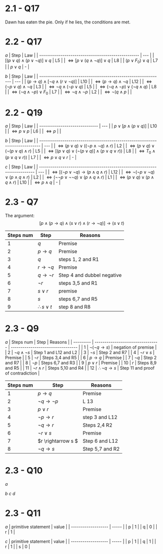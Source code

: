 # 2.1 - Q17
Dawn has eaten the pie. Only if he lies, the conditions are met.

# 2.2 - Q17
*a*
| Step                                                | Law |
| --------------------------------------------------- | --- |
| $[(p \vee q) \wedge (p \vee \neg q)] \vee q$        | L5  |
| $\Leftrightarrow [p \vee (q \wedge \neg q)] \vee q$ | L8  |
| $(p \vee F_0) \vee q$                               | L7  |
| $p \vee q$                                          | -   |

*b*
| Step                                                            | Law |
| --------------------------------------------------------------- | --- |
| $(p \rightarrow q) \wedge [\neg q \wedge (r \vee \neg q)]$      | L10 |
| $\Leftrightarrow (p \rightarrow q) \wedge \neg q$               | L12 |
| $\Leftrightarrow (\neg p \vee q) \wedge \neg q$                 | L3  |
| $\Leftrightarrow \neg q \wedge (\neg p \vee q)$                 | L5  |
| $\Leftrightarrow (\neg q \wedge \neg p) \vee (\neg q \wedge q)$ | L8  |
| $\Leftrightarrow (\neg q \wedge \neg p) \vee F_0$               | L7  |
| $\Leftrightarrow \neg q \wedge \neg p$                          | L2  |
| $\Leftrightarrow \neg(q \wedge p$                               |     |

# 2.2 - Q19
*a*
| Step                           | Law |
| ------------------------------ | --- |
| $p \vee [p \wedge (p \vee q)]$ | L10 |
| $\Leftrightarrow p \vee p$     | L6  |
| $\Leftrightarrow p$            |     |

*b*
| Step                                                                           | Law |
| ------------------------------------------------------------------------------ | --- |
| $\Leftrightarrow (p \vee q) \vee ((\neg p \wedge \neg q) \wedge r)$            | L2  |
| $\Leftrightarrow (p \vee q) \vee (\neg (p \vee q) \wedge r)$                   | L5  |
| $\Leftrightarrow [(p \vee q) \vee (\neg (p \vee q)] \wedge (p \vee q \vee r))$ | L8  |
| $\Leftrightarrow T_0 \wedge (p \vee q \vee r))$                                | L7  |
| $\Leftrightarrow p \vee q \vee r$                                              | -   |


*c*
| Step                                                                        | Law |
| --------------------------------------------------------------------------- | --- |
| $\Leftrightarrow [(\neg p \vee \neg q) \rightarrow (p \wedge q \wedge r)$   | L12 |
| $\Leftrightarrow \neg (\neg p \vee \neg q) \vee (p \wedge q \wedge r)$      | L2  |
| $\Leftrightarrow (\neg \neg p \vee \neg \neg q) \vee (p \wedge q \wedge r)$ | L1  |
| $\Leftrightarrow (p \vee q) \vee (p \wedge q \wedge r)$                     | L10 |
| $\Leftrightarrow p \wedge q$                                                | -   |




# 2.3 - Q7
The argument:
$$[p \wedge (p \rightarrow q) \wedge (s \vee r) \wedge (r \rightarrow \neg q)] \rightarrow (s \vee t)$$

| Steps num | Step                   | Reasons                    |
| --------- | ---------------------- | -------------------------- |
| 1         | $q$                    | Premise                    |
| 2         | $p \rightarrow q$      | Premise                    |
| 3         | $q$                    | steps 1, 2 and R1          |
| 4         | $r \rightarrow \neg q$ | Premise                    |
| 5         | $q \rightarrow \neg r$ | Step 4 and dubbel negative |
| 6         | $\neg r$               | steps 3,5 and R1           |
| 7         | $s \vee r$             | premise                    |
| 8         | $s$                    | steps 6,7 and R5           |
| 9         | $\therefore s \vee t$  | step 8 and R8              |


# 2.3 - Q9
*a*
| Steps num | Step                              | Reasons                            |
| --------- | --------------------------------- | ---------------------------------- |
| 1         | $\neg(\neg q \rightarrow s)$      | negation of premise                |
| 2         | $\neg q \wedge \neg s$            | Step 1 and L12 and L2              |
| 3         | $\neg s$                          | Step 2 and R7                      |
| 4         | $\neg r \vee s$                   | Premise                            |
| 5         | $\neg r$                          | Steps 3,4 and R5                   |
| 6         | $p \rightarrow q$                 | Premise                            |
| 7         | $\neg q$                          | Step 2 and R7                      |
| 8         | $\neg p$                          | Steps 6,7 and R3                   |
| 9         | $p \vee r$                        | Premise                            |
| 10        | $r$                               | Steps 8,9 and R5                   |
| 11        | $\neg r \wedge r$                 | Steps 5,10 and R4                  |
| 12        | $\therefore \neg q \rightarrow s$ | Step 11 and proof of contradiction |

| Steps num | Step                        | Reasons         |
| --------- | --------------------------- | --------------- |
| 1         | $p \rightarrow q$           | Premise         |
| 2         | $\neg q \rightarrow \neg p$ | L 13            |
| 3         | $p \vee r$                  | Premise         |
| 4         | $\neg p \rightarrow r$      | step 3 and L12  |
| 5         | $\neg q \rightarrow r$      | Steps 2,4 R2    |
| 6         | $\neg r \vee s$             | Premise         |
| 7         | $r \rightarrow s  $         | Step 6 and L12  |
| 8         | $\neg q \rightarrow s$      | Step 5,7 and R2 |



# 2.3 - Q10
*a*

*b*
*c*
*d*


# 2.3 - Q11
*a*
| primitive statement | value |
| ------------------- | ----- |
| p                   | 1     |
| q                   | 0     |
| r                   | 1     |

*c*
| primitive statement | value |
| ------------------- | ----- |
| p                   | 1     |
| q                   | 1     |
| r                   | 1     |
| s                   | 0     |




